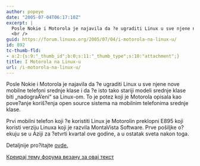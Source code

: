 ```yaml
---
author: popeye
date: "2005-07-04T06:17:10Z"
excerpt: |
  Posle Nokie i Motorola je najavila da ?e ugraditi Linux u sve njene nove mobilne telefoni srednje klase i da ?e isto tako stariji modeli srednje klase biti "nadograÄ‘eni" sa Linux-om. To je potez koji je Motorola opisala kao pove?anje koriš?enja open source sistema na mobilnim telefonima srednje klase.<br />
  <br />
guid: https://forum.linuxo.org/2005/07/04/i-motorola-na-linux-u/
id: 892
tc-thumb-fld:
- a:2:{s:9:"_thumb_id";b:0;s:11:"_thumb_type";s:10:"attachment";}
title: I Motorola na Linux-u
url: /i-motorola-na-linux-u/
---
```

Posle Nokie i Motorola je najavila da ?e ugraditi Linux u sve njene nove mobilne telefoni srednje klase i da ?e isto tako stariji modeli srednje klase biti &#8222;nadograÄ‘eni&#8220; sa Linux-om. To je potez koji je Motorola opisala kao pove?anje koriš?enja open source sistema na mobilnim telefonima srednje klase.

<!--break-->Prvi mobilni telefon koji ?e koristiti Linux je Motorolin preklopni E895 koji koristi verziju Linuxa koji je razvila MontaVista Software. Prve pošiljke o?ekuju se u Aziji za ?etvrti kvartal ove godine, a u ostatak sveta nakon toga.

Detaljnije pro?itajte [ovde.](http://news.com.com/Linux+moves+into+midrange+Motorola+phones/2100-7344_3-5772412.html)

[Креирај тему форума везану за овај текст](https://linuxo.org/nova-tema-na-forumu/?se_pid=892)